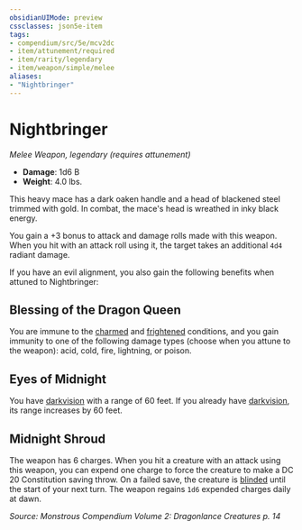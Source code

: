 ```yaml
---
obsidianUIMode: preview
cssclasses: json5e-item
tags:
- compendium/src/5e/mcv2dc
- item/attunement/required
- item/rarity/legendary
- item/weapon/simple/melee
aliases: 
- "Nightbringer"
---
```

# Nightbringer
*Melee Weapon, legendary (requires attunement)*  

- **Damage**: 1d6 B
- **Weight**: 4.0 lbs.

This heavy mace has a dark oaken handle and a head of blackened steel trimmed with gold. In combat, the mace's head is wreathed in inky black energy.

You gain a +3 bonus to attack and damage rolls made with this weapon. When you hit with an attack roll using it, the target takes an additional `4d4` radiant damage.

If you have an evil alignment, you also gain the following benefits when attuned to Nightbringer:

## Blessing of the Dragon Queen

You are immune to the [charmed](z_compendium/rules/conditions.md#charmed) and [frightened](z_compendium/rules/conditions.md#frightened) conditions, and you gain immunity to one of the following damage types (choose when you attune to the weapon): acid, cold, fire, lightning, or poison.

## Eyes of Midnight

You have [darkvision](z_compendium/rules/senses.md#darkvision) with a range of 60 feet. If you already have [darkvision](z_compendium/rules/senses.md#darkvision), its range increases by 60 feet.

## Midnight Shroud

The weapon has 6 charges. When you hit a creature with an attack using this weapon, you can expend one charge to force the creature to make a DC 20 Constitution saving throw. On a failed save, the creature is [blinded](z_compendium/rules/conditions.md#blinded) until the start of your next turn. The weapon regains `1d6` expended charges daily at dawn.

*Source: Monstrous Compendium Volume 2: Dragonlance Creatures p. 14*